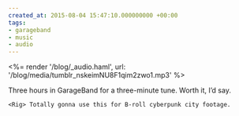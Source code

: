 ```yaml
---
created_at: 2015-08-04 15:47:10.000000000 +00:00
tags:
- garageband
- music
- audio
---
```


<%= render '/blog/_audio.haml', url: '/blog/media/tumblr_nskeimNU8F1qim2zwo1.mp3' %>

Three hours in GarageBand for a three-minute tune. Worth it, I’d say.

    <Rig> Totally gonna use this for B-roll cyberpunk city footage.
